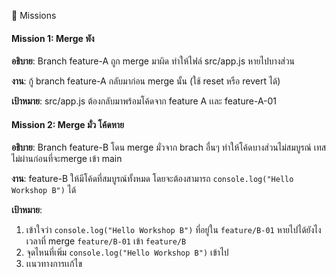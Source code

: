 🎯 Missions

#### Mission 1: Merge พัง

**อธิบาย**: Branch feature-A ถูก merge มาผิด ทำให้ไฟล์ src/app.js หายไปบางส่วน

**งาน**: กู้ branch feature-A กลับมาก่อน merge นั้น (ใช้ reset หรือ revert ได้)

**เป้าหมาย**: src/app.js ต้องกลับมาพร้อมโค้ดจาก feature A เเละ feature-A-01

#### Mission 2: Merge มั่ว โค้ดหาย

**อธิบาย**: Branch feature-B โดน merge มั่วจาก brach อื่นๆ ทำให้โค้ดบางส่วนไม่สมบูรณ์ เทสไม่ผ่านก่อนที่จะmerge เข้า main

**งาน**: feature-B ให้มีโค้ดที่สมบูรณ์ทั้งหมด โดยจะต้องสามารถ `console.log("Hello Workshop B")` ได้

**เป้าหมาย**:

1. เข้าใจว่า `console.log("Hello Workshop B")` ที่อยู่ใน `feature/B-01` หายไปได้ยังไง เวลาที่ merge `feature/B-01` เข้า `feature/B`
2. จุดไหนที่เพิ่ม `console.log("Hello Workshop B")` เข้าไป
3. เเนวทางการเเก้ไข
